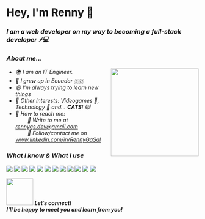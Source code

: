 # Hey, I'm Renny 👋

<h3><p><em>I am a web developer on my way to becoming a full-stack developer ⚡💻</p></h3>

### About me...

<img align='right' src="https://media.giphy.com/media/v1.Y2lkPTc5MGI3NjExYjQyMDNkZDA0MTAwNzI3YTA1N2M0ZjE2MTNkODUyYzUyMTk3MDFiYyZjdD1z/kBrSH5C4ps9nyNDo4S/giphy.gif" width="230">

- 📚 I am an IT Engineer.
- 🌱 I grew up in Ecuador :ecuador:
- 😄 I'm always trying to learn new things
- 🎲 Other Interests: Videogames 👾, Technology 📱 and... <b>CATS</b>! 😺
- :mag_right: How to reach me:<br>
        &nbsp; &nbsp; &nbsp; &nbsp; :e-mail: Write to me at  rennygs.dev@gmail.com </br> 
          &nbsp; &nbsp; &nbsp; &nbsp; :satellite: Follow/contact me on  www.linkedin.com/in/RennyGaSal </br> 

### What I know & What I use 

<img src = "https://img.shields.io/badge/-HTML5-E34F26?style=for-the-badge&logo=html5&logoColor=white"> 
<img src = "https://img.shields.io/badge/-CSS3-1572B6?style=for-the-badge&logo=css3&logoColor=white">
<img src="https://img.shields.io/badge/-Bootstrap-563D7C?style=for-the-badge&logo=bootstrap&logoColor=white">
<img src="https://img.shields.io/badge/-JavaScript-eed718?style=for-the-badge&logo=javascript&logoColor=ffffff">
<img src="https://img.shields.io/badge/postgres-%23316192.svg?style=for-the-badge&logo=postgresql&logoColor=white">
<img src="https://img.shields.io/badge/-MySQL-F29111?style=for-the-badge&logo=mysql&logoColor=FFFFFF">
<img src="https://img.shields.io/badge/-Express.js-787878?style=for-the-badge">
<img src="https://img.shields.io/badge/node.js-6DA55F?style=for-the-badge&logo=node.js&logoColor=white">
<img src="http://img.shields.io/badge/-Git-F1502F?style=for-the-badge&logo=git&logoColor=FFFFFF">
<img src="http://img.shields.io/badge/-Github-000000?style=for-the-badge&logo=github&logoColor=FFFFFF">
<img src="http://img.shields.io/badge/-VS%20Code-007ACC?style=for-the-badge&logo=visual%20studio%20code&logoColor=white">
<img src="https://img.shields.io/badge/figma-%23F24E1E.svg?style=for-the-badge&logo=figma&logoColor=white">


<br>

<img src="https://media.giphy.com/media/LnQjpWaON8nhr21vNW/giphy.gif" width="70"> <em><b> Let´s connect! </b> <br>
<b> I'll be happy to meet you and learn from you! </b></em>
